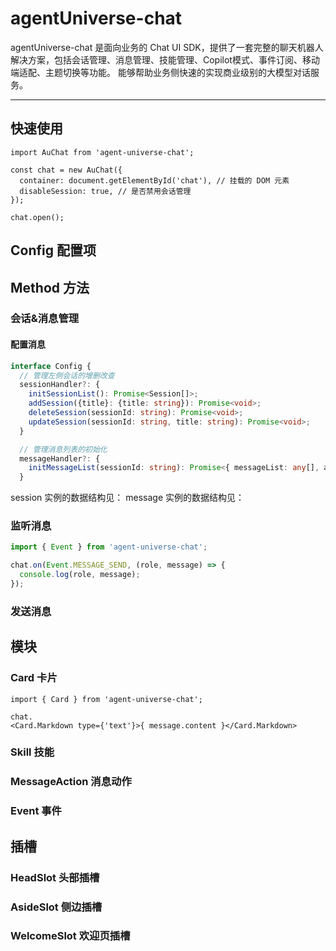 # agentUniverse-chat

agentUniverse-chat 是面向业务的 Chat UI SDK，提供了一套完整的聊天机器人解决方案，包括会话管理、消息管理、技能管理、Copilot模式、事件订阅、移动端适配、主题切换等功能。
能够帮助业务侧快速的实现商业级别的大模型对话服务。

--------------------

## 快速使用

```tsx | pure
import AuChat from 'agent-universe-chat';

const chat = new AuChat({
  container: document.getElementById('chat'), // 挂载的 DOM 元素
  disableSession: true, // 是否禁用会话管理
});

chat.open();
```

## Config 配置项

## Method 方法

### 会话&消息管理

#### 配置消息
```ts
interface Config {
  // 管理左侧会话的增删改查
  sessionHandler?: {
    initSessionList(): Promise<Session[]>;
    addSession({title}: {title: string}): Promise<void>;
    deleteSession(sessionId: string): Promise<void>;
    updateSession(sessionId: string, title: string): Promise<void>;
  }

  // 管理消息列表的初始化
  messageHandler?: {
    initMessageList(sessionId: string): Promise<{ messageList: any[], attachment: Session['attachment'] }>;
  }
```
session 实例的数据结构见：
message 实例的数据结构见：

### 监听消息

```ts
import { Event } from 'agent-universe-chat';

chat.on(Event.MESSAGE_SEND, (role, message) => {
  console.log(role, message);
});
```

### 发送消息

## 模块
### Card 卡片
```tsx | pure
import { Card } from 'agent-universe-chat';

chat.
<Card.Markdown type={'text'}>{ message.content }</Card.Markdown>
```

### Skill 技能

### MessageAction 消息动作

### Event 事件

## 插槽

### HeadSlot 头部插槽

### AsideSlot 侧边插槽

### WelcomeSlot 欢迎页插槽